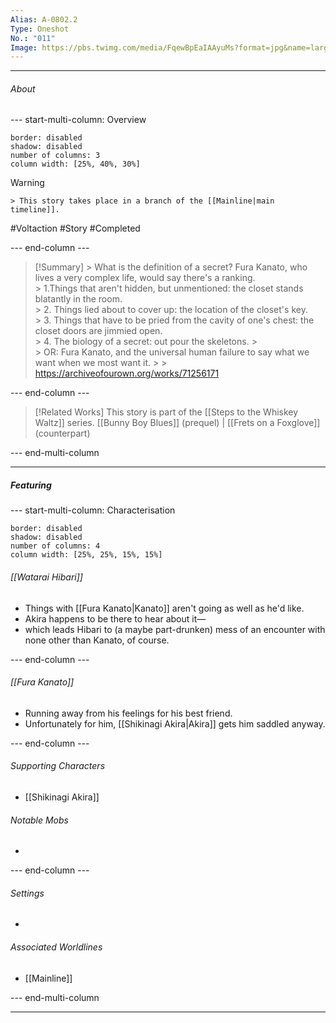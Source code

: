 ```yaml
---
Alias: A-0802.2
Type: Oneshot
No.: "011"
Image: https://pbs.twimg.com/media/FqewBpEaIAAyuMs?format=jpg&name=large
---
```



----
###### About
--- start-multi-column: Overview
```column-settings
border: disabled
shadow: disabled
number of columns: 3
column width: [25%, 40%, 30%]
```

> [!Warning]
    > This story takes place in a branch of the [[Mainline|main timeline]].

 #Voltaction #Story #Completed 

--- end-column ---

> [!Summary]
    > What is the definition of a secret? Fura Kanato, who lives a very complex life, would say there's a ranking.  
    > 1.Things that aren't hidden, but unmentioned: the closet stands blatantly in the room.  
    > 2. Things lied about to cover up: the location of the closet's key.  
    > 3. Things that have to be pried from the cavity of one's chest: the closet doors are jimmied open.  
    > 4. The biology of a secret: out pour the skeletons.
    >    
    > OR: Fura Kanato, and the universal human failure to say what we want when we most want it.
    > 
    > https://archiveofourown.org/works/71256171

--- end-column ---

>[!Related Works]
> This story is part of the [[Steps to the Whiskey Waltz]] series.
> [[Bunny Boy Blues]] (prequel) | [[Frets on a Foxglove]] (counterpart)

--- end-multi-column



----
##### Featuring

--- start-multi-column: Characterisation
```column-settings 
border: disabled
shadow: disabled
number of columns: 4
column width: [25%, 25%, 15%, 15%]
```

###### [[Watarai Hibari]]
- Things with [[Fura Kanato|Kanato]] aren't going as well as he'd like.
- Akira happens to be there to hear about it—
- which leads Hibari to (a maybe part-drunken) mess of an encounter with none other than Kanato, of course.

--- end-column ---

###### [[Fura Kanato]]
- Running away from his feelings for his best friend.
- Unfortunately for him, [[Shikinagi Akira|Akira]] gets him saddled anyway.

--- end-column ---

###### Supporting Characters
- [[Shikinagi Akira]]

###### Notable Mobs
- 

--- end-column ---

###### Settings
- 

###### Associated Worldlines
- [[Mainline]]

--- end-multi-column 

----




